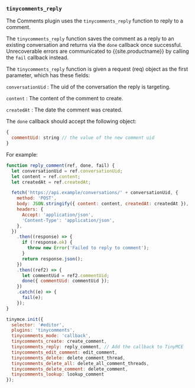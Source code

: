 ### `tinycomments_reply`

The Comments plugin uses the `tinycomments_reply` function to reply to a comment.

The `tinycomments_reply` function saves the comment as a reply to an existing conversation and returns via the `done` callback once successful. Unrecoverable errors are communicated to {{site.productname}} by calling the `fail` callback instead.

The `tinycomments_reply` function is given a request (req) object as the first parameter, which has these fields:

`conversationUid`
: The uid of the conversation the reply is targeting.

`content`
: The content of the comment to create.

`createdAt`
: The date the comment was created.

The `done` callback should accept the following object:

```js
{
  commentUid: string // the value of the new comment uid
}
```

For example:

```js
function reply_comment(ref, done, fail) {
  let conversationUid = ref.conversationUid;
  let content = ref.content;
  let createdAt = ref.createdAt;

  fetch('https://api.example/conversations/' + conversationUid, {
    method: 'POST',
    body: JSON.stringify({ content: content, createdAt: createdAt }),
    headers: {
      Accept: 'application/json',
      'Content-Type': 'application/json',
    },
  })
    .then((response) => {
      if (!response.ok) {
        throw new Error('Failed to reply to comment');
      }
      return response.json();
    })
    .then((ref2) => {
      let commentUid = ref2.commentUid;
      done({ commentUid: commentUid });
    })
    .catch((e) => {
      fail(e);
    });
}

tinymce.init({
  selector: '#editor',
  plugins: 'tinycomments',
  tinycomments_mode: 'callback',
  tinycomments_create: create_comment,
  tinycomments_reply: reply_comment, // Add the callback to TinyMCE
  tinycomments_edit_comment: edit_comment,
  tinycomments_delete: delete_comment_thread,
  tinycomments_delete_all: delete_all_comment_threads,
  tinycomments_delete_comment: delete_comment,
  tinycomments_lookup: lookup_comment
});
```

